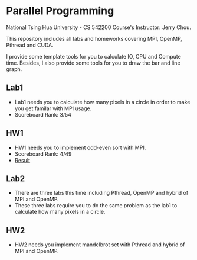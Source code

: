 # Parallel Programming
National Tsing Hua University - CS 542200 Course's Instructor: Jerry Chou.

This repository includes all labs and homeworks covering MPI, OpenMP, Pthread and CUDA.

I provide some template tools for you to calculate IO, CPU and Compute time. Besides, I also provide some tools for you to draw the bar and line graph.

## Lab1
- Lab1 needs you to calculate how many pixels in a circle in order to make you get familar with MPI usage.
- Scoreboard Rank: 3/54

## HW1
- HW1 needs you to implement odd-even sort with MPI.
- Scoreboard Rank: 4/49
- [Result](./hw1/README.md)

## Lab2
- There are three labs this time including Pthread, OpenMP and hybrid of MPI and OpenMP.
- These three labs require you to do the same problem as the lab1 to calculate how many pixels in a circle.

## HW2
- HW2 needs you implement mandelbrot set with Pthread and hybrid of MPI and OpenMP.
